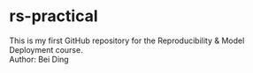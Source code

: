 # rs-practical
This is my first GitHub repository for the Reproducibility & Model Deployment course.  
Author: Bei Ding
